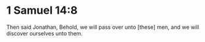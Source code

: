 # 1 Samuel 14:8

Then said Jonathan, Behold, we will pass over unto [these] men, and we will discover ourselves unto them.